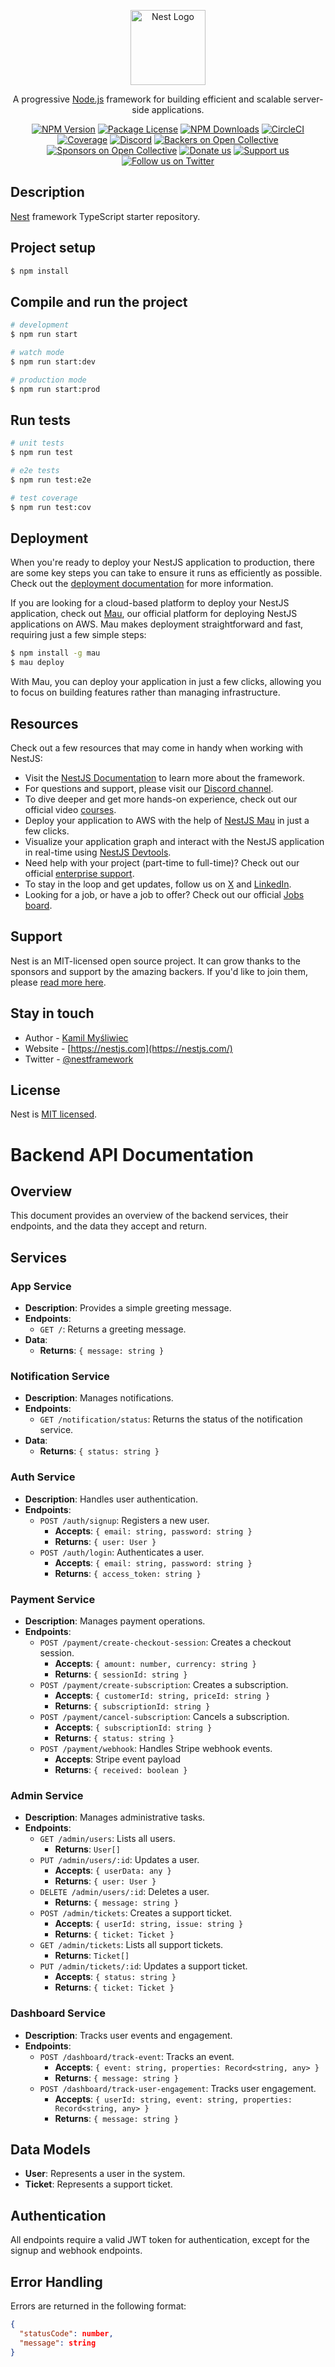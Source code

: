 <p align="center">
  <a href="http://nestjs.com/" target="blank"><img src="https://nestjs.com/img/logo-small.svg" width="120" alt="Nest Logo" /></a>
</p>

[circleci-image]: https://img.shields.io/circleci/build/github/nestjs/nest/master?token=abc123def456
[circleci-url]: https://circleci.com/gh/nestjs/nest

  <p align="center">A progressive <a href="http://nodejs.org" target="_blank">Node.js</a> framework for building efficient and scalable server-side applications.</p>
    <p align="center">
<a href="https://www.npmjs.com/~nestjscore" target="_blank"><img src="https://img.shields.io/npm/v/@nestjs/core.svg" alt="NPM Version" /></a>
<a href="https://www.npmjs.com/~nestjscore" target="_blank"><img src="https://img.shields.io/npm/l/@nestjs/core.svg" alt="Package License" /></a>
<a href="https://www.npmjs.com/~nestjscore" target="_blank"><img src="https://img.shields.io/npm/dm/@nestjs/common.svg" alt="NPM Downloads" /></a>
<a href="https://circleci.com/gh/nestjs/nest" target="_blank"><img src="https://img.shields.io/circleci/build/github/nestjs/nest/master" alt="CircleCI" /></a>
<a href="https://coveralls.io/github/nestjs/nest?branch=master" target="_blank"><img src="https://coveralls.io/repos/github/nestjs/nest/badge.svg?branch=master#9" alt="Coverage" /></a>
<a href="https://discord.gg/G7Qnnhy" target="_blank"><img src="https://img.shields.io/badge/discord-online-brightgreen.svg" alt="Discord"/></a>
<a href="https://opencollective.com/nest#backer" target="_blank"><img src="https://opencollective.com/nest/backers/badge.svg" alt="Backers on Open Collective" /></a>
<a href="https://opencollective.com/nest#sponsor" target="_blank"><img src="https://opencollective.com/nest/sponsors/badge.svg" alt="Sponsors on Open Collective" /></a>
  <a href="https://paypal.me/kamilmysliwiec" target="_blank"><img src="https://img.shields.io/badge/Donate-PayPal-ff3f59.svg" alt="Donate us"/></a>
    <a href="https://opencollective.com/nest#sponsor"  target="_blank"><img src="https://img.shields.io/badge/Support%20us-Open%20Collective-41B883.svg" alt="Support us"></a>
  <a href="https://twitter.com/nestframework" target="_blank"><img src="https://img.shields.io/twitter/follow/nestframework.svg?style=social&label=Follow" alt="Follow us on Twitter"></a>
</p>
  <!--[![Backers on Open Collective](https://opencollective.com/nest/backers/badge.svg)](https://opencollective.com/nest#backer)
  [![Sponsors on Open Collective](https://opencollective.com/nest/sponsors/badge.svg)](https://opencollective.com/nest#sponsor)-->

## Description

[Nest](https://github.com/nestjs/nest) framework TypeScript starter repository.

## Project setup

```bash
$ npm install
```

## Compile and run the project

```bash
# development
$ npm run start

# watch mode
$ npm run start:dev

# production mode
$ npm run start:prod
```

## Run tests

```bash
# unit tests
$ npm run test

# e2e tests
$ npm run test:e2e

# test coverage
$ npm run test:cov
```

## Deployment

When you're ready to deploy your NestJS application to production, there are some key steps you can take to ensure it runs as efficiently as possible. Check out the [deployment documentation](https://docs.nestjs.com/deployment) for more information.

If you are looking for a cloud-based platform to deploy your NestJS application, check out [Mau](https://mau.nestjs.com), our official platform for deploying NestJS applications on AWS. Mau makes deployment straightforward and fast, requiring just a few simple steps:

```bash
$ npm install -g mau
$ mau deploy
```

With Mau, you can deploy your application in just a few clicks, allowing you to focus on building features rather than managing infrastructure.

## Resources

Check out a few resources that may come in handy when working with NestJS:

- Visit the [NestJS Documentation](https://docs.nestjs.com) to learn more about the framework.
- For questions and support, please visit our [Discord channel](https://discord.gg/G7Qnnhy).
- To dive deeper and get more hands-on experience, check out our official video [courses](https://courses.nestjs.com/).
- Deploy your application to AWS with the help of [NestJS Mau](https://mau.nestjs.com) in just a few clicks.
- Visualize your application graph and interact with the NestJS application in real-time using [NestJS Devtools](https://devtools.nestjs.com).
- Need help with your project (part-time to full-time)? Check out our official [enterprise support](https://enterprise.nestjs.com).
- To stay in the loop and get updates, follow us on [X](https://x.com/nestframework) and [LinkedIn](https://linkedin.com/company/nestjs).
- Looking for a job, or have a job to offer? Check out our official [Jobs board](https://jobs.nestjs.com).

## Support

Nest is an MIT-licensed open source project. It can grow thanks to the sponsors and support by the amazing backers. If you'd like to join them, please [read more here](https://docs.nestjs.com/support).

## Stay in touch

- Author - [Kamil Myśliwiec](https://twitter.com/kammysliwiec)
- Website - [https://nestjs.com](https://nestjs.com/)
- Twitter - [@nestframework](https://twitter.com/nestframework)

## License

Nest is [MIT licensed](https://github.com/nestjs/nest/blob/master/LICENSE).

# Backend API Documentation

## Overview
This document provides an overview of the backend services, their endpoints, and the data they accept and return.

## Services

### App Service
- **Description**: Provides a simple greeting message.
- **Endpoints**:
  - `GET /`: Returns a greeting message.
- **Data**:
  - **Returns**: `{ message: string }`

### Notification Service
- **Description**: Manages notifications.
- **Endpoints**:
  - `GET /notification/status`: Returns the status of the notification service.
- **Data**:
  - **Returns**: `{ status: string }`

### Auth Service
- **Description**: Handles user authentication.
- **Endpoints**:
  - `POST /auth/signup`: Registers a new user.
    - **Accepts**: `{ email: string, password: string }`
    - **Returns**: `{ user: User }`
  - `POST /auth/login`: Authenticates a user.
    - **Accepts**: `{ email: string, password: string }`
    - **Returns**: `{ access_token: string }`

### Payment Service
- **Description**: Manages payment operations.
- **Endpoints**:
  - `POST /payment/create-checkout-session`: Creates a checkout session.
    - **Accepts**: `{ amount: number, currency: string }`
    - **Returns**: `{ sessionId: string }`
  - `POST /payment/create-subscription`: Creates a subscription.
    - **Accepts**: `{ customerId: string, priceId: string }`
    - **Returns**: `{ subscriptionId: string }`
  - `POST /payment/cancel-subscription`: Cancels a subscription.
    - **Accepts**: `{ subscriptionId: string }`
    - **Returns**: `{ status: string }`
  - `POST /payment/webhook`: Handles Stripe webhook events.
    - **Accepts**: Stripe event payload
    - **Returns**: `{ received: boolean }`

### Admin Service
- **Description**: Manages administrative tasks.
- **Endpoints**:
  - `GET /admin/users`: Lists all users.
    - **Returns**: `User[]`
  - `PUT /admin/users/:id`: Updates a user.
    - **Accepts**: `{ userData: any }`
    - **Returns**: `{ user: User }`
  - `DELETE /admin/users/:id`: Deletes a user.
    - **Returns**: `{ message: string }`
  - `POST /admin/tickets`: Creates a support ticket.
    - **Accepts**: `{ userId: string, issue: string }`
    - **Returns**: `{ ticket: Ticket }`
  - `GET /admin/tickets`: Lists all support tickets.
    - **Returns**: `Ticket[]`
  - `PUT /admin/tickets/:id`: Updates a support ticket.
    - **Accepts**: `{ status: string }`
    - **Returns**: `{ ticket: Ticket }`

### Dashboard Service
- **Description**: Tracks user events and engagement.
- **Endpoints**:
  - `POST /dashboard/track-event`: Tracks an event.
    - **Accepts**: `{ event: string, properties: Record<string, any> }`
    - **Returns**: `{ message: string }`
  - `POST /dashboard/track-user-engagement`: Tracks user engagement.
    - **Accepts**: `{ userId: string, event: string, properties: Record<string, any> }`
    - **Returns**: `{ message: string }`

## Data Models
- **User**: Represents a user in the system.
- **Ticket**: Represents a support ticket.

## Authentication
All endpoints require a valid JWT token for authentication, except for the signup and webhook endpoints.

## Error Handling
Errors are returned in the following format:
```json
{
  "statusCode": number,
  "message": string
}
```
